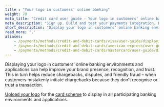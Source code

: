 ```yaml
---
title : "Your logo in customers' online banking"
weight: 70
meta_title: "Credit card user guide - Your logo in customers' online banking - MultiSafepay Docs"
meta_description: "Sign up. Build and test your payments integration. Explore our products and services. Use our API Reference, SDKs, and wrappers. Get support."
short_description: "Display your logo in customers' online banking environment to build trust"
read_more: "."
aliases: 
    - /payments/methods/credit-and-debit-cards/visa/user-guide/displaying-your-logo-in-online-banking/
    - /payments/methods/credit-and-debit-cards/american-express/user-guide/displaying-your-logo-in-online-banking/
    - /payments/methods/credit-and-debit-cards/mastercard/user-guide/displaying-your-logo-in-online-banking/
---
```


Displaying your logo in customers' online banking environments and applications can help improve your brand presence, recognition, and trust. This in turn helps reduce chargebacks, disputes, and friendly fraud – when customers mistakenly initiate chargebacks because they don't recognise or trust a transaction.

[Upload your logo](https://logo.ethoca.com/) for the [card scheme](/payments/methods/credit-and-debit-cards/user-guide/glossary/#card-scheme) to display in all participating banking environments and applications. 